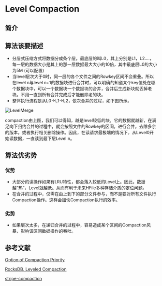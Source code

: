 # Level Compaction

## 简介


## 算法该要描述

- 分层式压缩方式将数据分成条个层，最底层的叫L0，其上分别是L1，L2….，每一层的数据大小是其上的那一层数据最大大小的10倍，其中最底层L0的大小为5M (可以配置)
- 当level层次大于0时，同一层的各个文件之间的Rowkey区间不会重叠。所以在level n与level n+1的数据块进行合并时，可以明确的知道某个key值处在哪个数据块中，可以一个数据块一个数据块的合并，合并后生成新块就丢掉老块。不用一直到所有合并完成后才能删除老的块。
- 整体执行流程是从L0->L1->L2，依次合并的过程，如下图所示。

![LevelMerge](https://upload-images.jianshu.io/upload_images/3262084-d34d4136678913e8.png)

compaction由上图，我们可以得知，越是level较低的块，它的数据就越新，在满足向下归约合并的过程中，就会按照文件的Rowkey的区间，进行合并，去除多余的版本，或者执行相关删除操作。因此，在读请求最极端的情况下，从Level0开始读数据，一直读到最下层Level n。

## 算法优劣势

### 优势

- 大部分的读操作如果有LRU特性，都会落入较低的Level上。因此，数据越”热”，Level就越低。从而有利于未来HFile多种存储介质的定位问题。
- 在合并的过程中，仅需在由上到下的部分文件参与，而不是要对所有文件执行Compaction操作。这样会加快Compaction执行的效率。

### 劣势

- 如果层次太多，在递归合并的过程中，容易造成某个区间的Compaction风暴，影响该区间数据操作的吞吐。



## 参考文献

[Option of Compaction Priority](https://rocksdb.org/blog/2016/01/29/compaction_pri.html)

[RocksDB. Leveled Compaction](https://www.jianshu.com/p/99cc0df8ed21)

[stripe-compaction](http://www.binospace.com/index.php/hbase-new-features-stripe-compaction/)